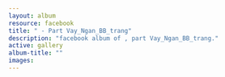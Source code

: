 ```yaml
---
layout: album
resource: facebook
title: " - Part Vay_Ngan_BB_trang"
description: "facebook album of , part Vay_Ngan_BB_trang."
active: gallery
album-title: ""
images:
---
```

